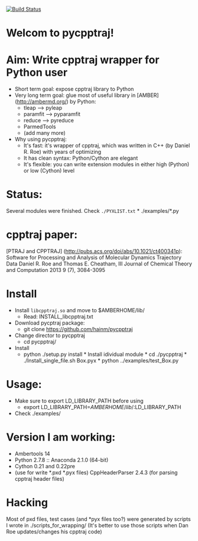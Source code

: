 [![Build Status](https://travis-ci.org/hainm/pycpptraj.svg?branch=master)](https://travis-ci.org/hainm/pycpptraj)

Welcom to pycpptraj!
====================

Aim: Write cpptraj wrapper for Python user
=========================================
- Short term goal: expose cpptraj library to Python
- Very long term goal: glue most of useful library in [AMBER] (http://ambermd.org/) by Python: 
    * tleap --> pyleap
    * paramfit --> pyparamfit
    * reduce --> pyreduce 
    * ParmedTools
    * (add many more)
- Why using pycpptraj:
    * It's fast: it's wrapper of cpptraj, which was written in C++ (by Daniel R. Roe) with years of optimizing
    * It has clean syntax: Python/Cython are elegant
    * It's flexible: you can write extension modules in either high (Python) or low (Cython) level

Status: 
======
Several modules were finished. Check `./PYXLIST.txt`
    * ./examples/*.py

cpptraj paper: 
==============
[PTRAJ and CPPTRAJ] (http://pubs.acs.org/doi/abs/10.1021/ct400341p): Software for Processing and Analysis of Molecular Dynamics Trajectory Data
Daniel R. Roe and Thomas E. Cheatham, III
Journal of Chemical Theory and Computation 2013 9 (7), 3084-3095 

Install
=======
- Install `libcpptraj.so` and move to $AMBERHOME/lib/
    * Read: INSTALL_libcpptraj.txt
- Download pycptraj package:
    * git clone https://github.com/hainm/pycpptraj
- Change director to pycpptraj
    * cd pycpptraj/
- Install
    * python ./setup.py install
           * Install idividual module
               * cd ./pycpptraj
               * ./Install_single_file.sh Box.pyx
               * python ../examples/test_Box.py

Usage: 
=====
- Make sure to export LD_LIBRARY_PATH before using
    + export LD_LIBRARY_PATH=$AMBERHOME/lib/:$LD_LIBRARY_PATH
- Check ./examples/

Version I am working:
=======
* Ambertools 14
* Python 2.7.8 :: Anaconda 2.1.0 (64-bit)
* Cython 0.21 and 0.22pre
* (use for write *.pxd *.pyx files) CppHeaderParser 2.4.3 (for parsing cpptraj header files)

Hacking
=======
Most of pxd files, test cases (and *pyx files too?) were generated by scripts I wrote in ./scripts_for_wrapping/
(It's better to use those scripts when Dan Roe updates/changes his cpptraj code)
